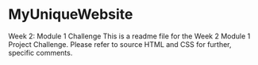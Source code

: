 # MyUniqueWebsite
Week 2: Module 1 Challenge
This is a readme file for the Week 2 Module 1 Project Challenge.
Please refer to source HTML and CSS for further, specific comments.
